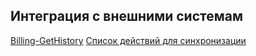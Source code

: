 ## Интеграция с внешними системам

[Billing-GetHistory](Billing-GetHistory.md)
[Список действий для синхронизации](Spisok-deystviy-dlya-sinhronizacii.md)
